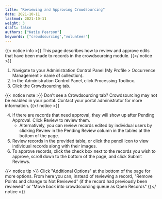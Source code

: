 ```yaml
---
title: "Reviewing and Approving Crowdsourcing"
date: 2021-10-11
lastmod: 2021-10-11
weight: 3
draft: false
authors: ["Katie Pearson"]
keywords: ["crowdsourcing","volunteer"]
---
```


{{< notice info >}}
  This page describes how to review and approve edits that have been made to records in the crowdsourcing module.
{{</ notice >}}

1. Navigate to your Administration Control Panel (My Profile > Occurrence Management > name of collection).
2. In the Administration Control Panel, click Processing Toolbox.
3. Click the Crowdsourcing tab.

{{< notice note >}}
  Don't see a Crowdsourcing tab? Crowdsourcing may not be enabled in your portal. Contact your portal administrator for more information.
{{</ notice >}}

4. If there are records that need approval, they will show up after Pending Approval. Click Review to review them.
      * Alternatively, you can review records edited by individual users by clicking Review in the Pending Review column in the tables at the bottom of the page.
5. Review records in the provided table, or click the pencil icon to view individual records along with their images.
6. To approve records, click the check box next to the records you wish to approve, scroll down to the bottom of the page, and click Submit Reviews.

{{< notice tip >}}
  Click "Additional Options" at the bottom of the page for more options. From here you can, instead of reviewing a record, "Remove Points and change to Not Reviewed" (if the record had previously been reviewed" or "Move back into crowdsourcing queue as Open Records"
{{</ notice >}}
